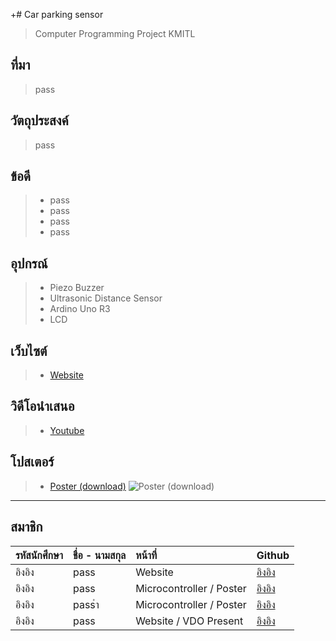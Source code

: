 +#  Car parking sensor
> Computer Programming Project KMITL
## ที่มา
> pass
## วัตถุประสงค์
> pass
## ข้อดี
> * pass
> * pass
> * pass
> * pass
## อุปกรณ์
> * Piezo Buzzer
> * Ultrasonic Distance Sensor
> * Ardino Uno R3
> * LCD
## เว็บไซต์
> * [Website](pass)
## วิดีโอนำเสนอ
> * [Youtube](pass)
## โปสเตอร์
> * [Poster (download)](pass)
>  ![Poster (download)](pass)
---
สมาชิก
---

| รหัสนักศึกษา | ชื่อ - นามสกุล |  หน้าที่ | Github |
| :-------- | :-------- | :--------- |:--------- |
|   อิงอิง   |   pass   |    Website   |   [อิงอิง](pass)   |
|   อิงอิง   |   pass  |    Microcontroller / Poster   |  [อิงอิง](pass)   |
|   อิงอิง   |   passำ   |    Microcontroller / Poster   |   [อิงอิง](pass)   |
|   อิงอิง   |   pass   |    Website / VDO Present   |  [อิงอิง](pass)   |

